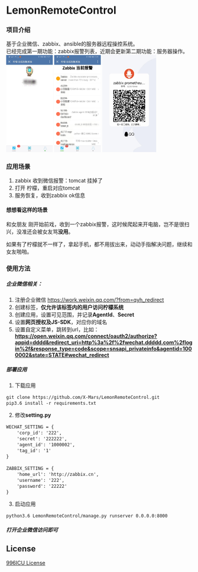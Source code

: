 # LemonRemoteControl

### 项目介绍
基于企业微信、zabbix、ansible的服务器远程操控系统。       
已经完成第一期功能：zabbix报警列表，近期会更新第二期功能：服务器操作。        
<img src="https://github.com/X-Mars/LemonRemoteControl/blob/master/preview/1.jpeg?raw=true" width="25%" height="25%">
<img src="https://github.com/X-Mars/LemonRemoteControl/blob/master/preview/2.jpeg?raw=true" width="25%" height="25%">
<img src="https://github.com/X-Mars/LemonRemoteControl/blob/master/preview/3.jpeg?raw=true" width="29%" height="29%">

### 应用场景
1. zabbix 收到微信报警：tomcat 挂掉了
2. 打开 柠檬，重启对应tomcat
3. 服务恢复，收到zabbix ok信息

#### 想想看这样的场景
和女朋友 刚开始前戏，收到一个zabbix报警，这时候爬起来开电脑，岂不是很扫兴，没准还会被女友骂**没用**。

如果有了柠檬就不一样了，拿起手机，都不用拔出来，动动手指解决问题，继续和女友啪啪。

### 使用方法

##### 企业微信相关：

1. 注册企业微信 https://work.weixin.qq.com/?from=qyh_redirect
2. 创建标签，**仅允许该标签内的用户访问柠檬系统**
2. 创建应用，设置可见范围，并记录**AgentId**、**Secret**
3. 设置**网页授权及JS-SDK**，对应你的域名
4. 设置自定义菜单，跳转到url，比如：   
**https://open.weixin.qq.com/connect/oauth2/authorize?appid=dddd&redirect_uri=http%3a%2f%2fwechat.ddddd.com%2flogin%2f&response_type=code&scope=snsapi_privateinfo&agentid=1000002&state=STATE#wechat_redirect**


##### 部署应用
1. 下载应用
```shell
git clone https://github.com/X-Mars/LemonRemoteControl.git
pip3.6 install -r requirements.txt
```
2. 修改**setting.py**
```cython
WECHAT_SETTING = {
    'corp_id': '222',
    'secret': '222222',
    'agent_id': '1000002',
    'tag_id': '1'
}

ZABBIX_SETTING = {
    'home_url': 'http://zabbix.cn',
    'username': '222',
    'password': '22222'
}
```
3. 启动应用
```shell
python3.6 LemonRemoteControl/manage.py runserver 0.0.0.0:8000
```

##### 打开企业微信访问即可



License
---
[996ICU License](LICENSE)  
